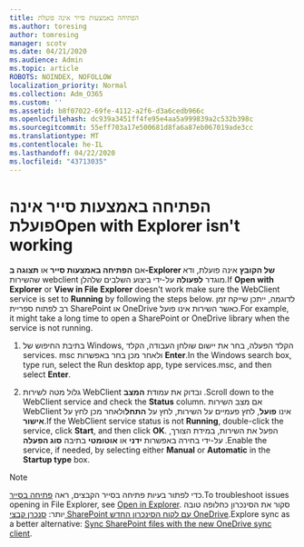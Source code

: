```yaml
---
title: הפתיחה באמצעות סייר אינה פועלת
ms.author: toresing
author: tomresing
manager: scotv
ms.date: 04/21/2020
ms.audience: Admin
ms.topic: article
ROBOTS: NOINDEX, NOFOLLOW
localization_priority: Normal
ms.collection: Adm_O365
ms.custom: ''
ms.assetid: b8f07022-69fe-4112-a2f6-d3a6cedb966c
ms.openlocfilehash: dc939a3451ff4fe95e4aa5a999839a2c532b398c
ms.sourcegitcommit: 55eff703a17e500681d8fa6a87eb067019ade3cc
ms.translationtype: MT
ms.contentlocale: he-IL
ms.lasthandoff: 04/22/2020
ms.locfileid: "43713035"
---
```

# <a name="open-with-explorer-isnt-working"></a><span data-ttu-id="5a5bc-102">הפתיחה באמצעות סייר אינה פועלת</span><span class="sxs-lookup"><span data-stu-id="5a5bc-102">Open with Explorer isn't working</span></span>

<span data-ttu-id="5a5bc-103">אם **הפתיחה באמצעות סייר** או **תצוגה ב-Explorer של הקובץ** אינה פועלת, ודא שהשירות webclient מוגדר **לפעולה** על-ידי ביצוע השלבים שלהלן.</span><span class="sxs-lookup"><span data-stu-id="5a5bc-103">If **Open with Explorer** or **View in File Explorer** doesn't work make sure the WebClient service is set to **Running** by following the steps below.</span></span> <span data-ttu-id="5a5bc-104">לדוגמה, ייתכן שייקח זמן רב לפתוח ספריית SharePoint או OneDrive כאשר השירות אינו פועל.</span><span class="sxs-lookup"><span data-stu-id="5a5bc-104">For example, it might take a long time to open a SharePoint or OneDrive library when the service is not running.</span></span> 
  
1. <span data-ttu-id="5a5bc-105">בתיבת החיפוש של Windows, הקלד הפעלה, בחר את יישום שולחן העבודה, הקלד services. msc ולאחר מכן בחר באפשרות **Enter**.</span><span class="sxs-lookup"><span data-stu-id="5a5bc-105">In the Windows search box, type run, select the Run desktop app, type services.msc, and then select **Enter**.</span></span>
    
2. <span data-ttu-id="5a5bc-106">גלול מטה לשירות WebClient ובדוק את עמודת **המצב** .</span><span class="sxs-lookup"><span data-stu-id="5a5bc-106">Scroll down to the WebClient service and check the **Status** column.</span></span> <span data-ttu-id="5a5bc-107">אם מצב השירות WebClient אינו **פועל**, לחץ פעמיים על השירות, לחץ על **התחל**ולאחר מכן לחץ על **אישור**.</span><span class="sxs-lookup"><span data-stu-id="5a5bc-107">If the WebClient service status is not **Running**, double-click the service, click **Start**, and then click **OK**.</span></span> <span data-ttu-id="5a5bc-108">הפעל את השירות, במידת הצורך, על-ידי בחירה באפשרות **ידני** או **אוטומטי** בתיבה **סוג הפעלה** .</span><span class="sxs-lookup"><span data-stu-id="5a5bc-108">Enable the service, if needed, by selecting either **Manual** or **Automatic** in the **Startup type** box.</span></span> 
    
> [!NOTE]
> <span data-ttu-id="5a5bc-109">כדי לפתור בעיות פתיחה בסייר הקבצים, ראה [פתיחה בסייר](https://go.microsoft.com/fwlink/?linkid=871665).</span><span class="sxs-lookup"><span data-stu-id="5a5bc-109">To troubleshoot issues opening in File Explorer, see [Open in Explorer](https://go.microsoft.com/fwlink/?linkid=871665).</span></span> <span data-ttu-id="5a5bc-110">סקור את הסינכרון כחלופה טובה יותר: [סנכרן קבצי SharePoint עם לקוח הסינכרון החדש OneDrive](https://go.microsoft.com/fwlink/?linkid=871666).</span><span class="sxs-lookup"><span data-stu-id="5a5bc-110">Explore sync as a better alternative: [Sync SharePoint files with the new OneDrive sync client](https://go.microsoft.com/fwlink/?linkid=871666).</span></span> 
  

